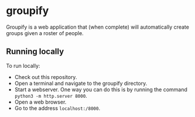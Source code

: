 # groupify

Groupify is a web application that (when complete) will automatically create groups given a roster of people.

## Running locally

To run locally:

* Check out this repository.
* Open a terminal and navigate to the groupify directory.
* Start a webserver.
  One way you can do this is by running the command `python3 -m http.server 8000`.
* Open a web browser.
* Go to the address `localhost:/8000`.

